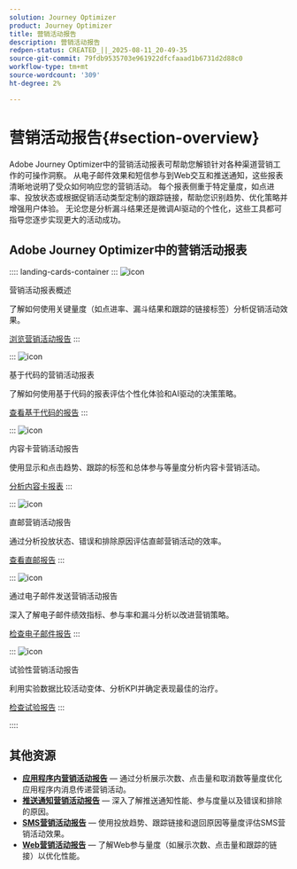 ```yaml
---
solution: Journey Optimizer
product: Journey Optimizer
title: 营销活动报告
description: 营销活动报告
redpen-status: CREATED_||_2025-08-11_20-49-35
source-git-commit: 79fdb9535703e961922dfcfaaad1b6731d2d88c0
workflow-type: tm+mt
source-wordcount: '309'
ht-degree: 2%

---
```



# 营销活动报告{#section-overview}

Adobe Journey Optimizer中的营销活动报表可帮助您解锁针对各种渠道营销工作的可操作洞察。 从电子邮件效果和短信参与到Web交互和推送通知，这些报表清晰地说明了受众如何响应您的营销活动。 每个报表侧重于特定量度，如点进率、投放状态或根据促销活动类型定制的跟踪链接，帮助您识别趋势、优化策略并增强用户体验。 无论您是分析漏斗结果还是微调AI驱动的个性化，这些工具都可指导您逐步实现更大的活动成功。

## Adobe Journey Optimizer中的营销活动报表

:::: landing-cards-container
:::
![icon](https://cdn.experienceleague.adobe.com/icons/chart-line.svg)

营销活动报表概述

了解如何使用关键量度（如点进率、漏斗结果和跟踪的链接标签）分析促销活动效果。

[浏览营销活动报告](../using/reports/campaign-global-report-cja.md)
:::

:::
![icon](https://cdn.experienceleague.adobe.com/icons/code-branch.svg)

基于代码的营销活动报表

了解如何使用基于代码的报表评估个性化体验和AI驱动的决策策略。

[查看基于代码的报告](../using/reports/campaign-global-report-cja-code.md)
:::

:::
![icon](https://cdn.experienceleague.adobe.com/icons/list-check.svg)

内容卡营销活动报告

使用显示和点击趋势、跟踪的标签和总体参与等量度分析内容卡营销活动。

[分析内容卡报表](../using/reports/campaign-global-report-cja-content.md)
:::

:::
![icon](https://cdn.experienceleague.adobe.com/icons/envelope.svg)

直邮营销活动报告

通过分析投放状态、错误和排除原因评估直邮营销活动的效率。

[查看直邮报告](../using/reports/campaign-global-report-cja-direct.md)
:::

:::
![icon](https://cdn.experienceleague.adobe.com/icons/envelope-open-text.svg)

通过电子邮件发送营销活动报告

深入了解电子邮件绩效指标、参与率和漏斗分析以改进营销策略。

[检查电子邮件报告](../using/reports/campaign-global-report-cja-email.md)
:::

:::
![icon](https://cdn.experienceleague.adobe.com/icons/vial.svg)

试验性营销活动报告

利用实验数据比较活动变体、分析KPI并确定表现最佳的治疗。

[检查试验报告](../using/reports/campaign-global-report-cja-experimentation.md)
:::

::::


## 其他资源

- **[应用程序内营销活动报告](../using/reports/campaign-global-report-cja-inapp.md)** — 通过分析展示次数、点击量和取消数等量度优化应用程序内消息传递营销活动。
- **[推送通知营销活动报告](../using/reports/campaign-global-report-cja-push.md)** — 深入了解推送通知性能、参与度量以及错误和排除的原因。
- **[SMS营销活动报告](../using/reports/campaign-global-report-cja-sms.md)** — 使用投放趋势、跟踪链接和退回原因等量度评估SMS营销活动效果。
- **[Web营销活动报告](../using/reports/campaign-global-report-cja-web.md)** — 了解Web参与量度（如展示次数、点击量和跟踪的链接）以优化性能。
